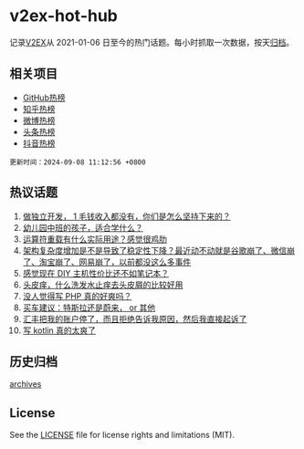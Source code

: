 # v2ex-hot-hub

 记录[V2EX](https://www.v2ex.com/)从 2021-01-06 日至今的热门话题。每小时抓取一次数据，按天[归档](archives)。
 
 ## 相关项目

- [GitHub热榜](https://github.com/lonnyzhang423/github-hot-hub)
- [知乎热榜](https://github.com/lonnyzhang423/zhihu-hot-hub)
- [微博热榜](https://github.com/lonnyzhang423/weibo-hot-hub)
- [头条热榜](https://github.com/lonnyzhang423/toutiao-hot-hub)
- [抖音热榜](https://github.com/lonnyzhang423/douyin-hot-hub)


 `更新时间：2024-09-08 11:12:56 +0800`

## 热议话题

1. [做独立开发， 1 毛钱收入都没有，你们是怎么坚持下来的？](https://www.v2ex.com/t/1070913)
1. [幼儿园中班的孩子，适合学什么？](https://www.v2ex.com/t/1071041)
1. [运算符重载有什么实际用途？感觉很鸡肋](https://www.v2ex.com/t/1070965)
1. [架构复杂度增加是不是导致了稳定性下降？最近动不动就是谷歌崩了、微信崩了、淘宝崩了、网易崩了，以前都没这么多事件](https://www.v2ex.com/t/1070899)
1. [感觉现在 DIY 主机性价比还不如笔记本？](https://www.v2ex.com/t/1070930)
1. [头皮痒，什么洗发水止痒去头皮屑的比较好用](https://www.v2ex.com/t/1070900)
1. [没人觉得写 PHP 真的好爽吗？](https://www.v2ex.com/t/1070906)
1. [买车建议：特斯拉还是蔚来， or 其他](https://www.v2ex.com/t/1070983)
1. [汇丰把我的账户停了，而且拒绝告诉我原因，然后我直接起诉了](https://www.v2ex.com/t/1071049)
1. [写 kotlin 真的太爽了](https://www.v2ex.com/t/1070989)

## 历史归档

[archives](archives)

## License

See the [LICENSE](LICENSE) file for license rights and limitations (MIT).
